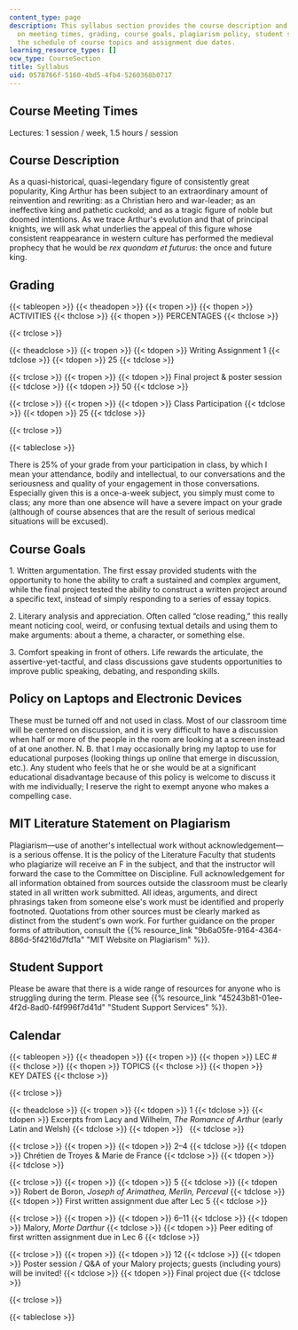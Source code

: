 ```yaml
---
content_type: page
description: This syllabus section provides the course description and information
  on meeting times, grading, course goals, plagiarism policy, student support, and
  the schedule of course topics and assignment due dates.
learning_resource_types: []
ocw_type: CourseSection
title: Syllabus
uid: 0578766f-5160-4bd5-4fb4-5260368b0717
---
```


Course Meeting Times
--------------------

Lectures: 1 session / week, 1.5 hours / session

Course Description
------------------

As a quasi-historical, quasi-legendary figure of consistently great popularity, King Arthur has been subject to an extraordinary amount of reinvention and rewriting: as a Christian hero and war-leader; as an ineffective king and pathetic cuckold; and as a tragic figure of noble but doomed intentions. As we trace Arthur's evolution and that of principal knights, we will ask what underlies the appeal of this figure whose consistent reappearance in western culture has performed the medieval prophecy that he would be _rex quondam et futurus_: the once and future king.

Grading
-------

{{< tableopen >}}
{{< theadopen >}}
{{< tropen >}}
{{< thopen >}}
ACTIVITIES
{{< thclose >}}
{{< thopen >}}
PERCENTAGES
{{< thclose >}}

{{< trclose >}}

{{< theadclose >}}
{{< tropen >}}
{{< tdopen >}}
Writing Assignment 1
{{< tdclose >}}
{{< tdopen >}}
25
{{< tdclose >}}

{{< trclose >}}
{{< tropen >}}
{{< tdopen >}}
Final project & poster session
{{< tdclose >}}
{{< tdopen >}}
50
{{< tdclose >}}

{{< trclose >}}
{{< tropen >}}
{{< tdopen >}}
Class Participation
{{< tdclose >}}
{{< tdopen >}}
25
{{< tdclose >}}

{{< trclose >}}

{{< tableclose >}}

There is 25% of your grade from your participation in class, by which I mean your attendance, bodily and intellectual, to our conversations and the seriousness and quality of your engagement in those conversations. Especially given this is a once-a-week subject, you simply must come to class; any more than one absence will have a severe impact on your grade (although of course absences that are the result of serious medical situations will be excused).

Course Goals
------------

1\. Written argumentation. The first essay provided students with the opportunity to hone the ability to craft a sustained and complex argument, while the final project tested the ability to construct a written project around a specific text, instead of simply responding to a series of essay topics.

2\. Literary analysis and appreciation. Often called “close reading,” this really meant noticing cool, weird, or confusing textual details and using them to make arguments: about a theme, a character, or something else.

3\. Comfort speaking in front of others. Life rewards the articulate, the assertive-yet-tactful, and class discussions gave students opportunities to improve public speaking, debating, and responding skills.

Policy on Laptops and Electronic Devices
----------------------------------------

These must be turned off and not used in class. Most of our classroom time will be centered on discussion, and it is very difficult to have a discussion when half or more of the people in the room are looking at a screen instead of at one another. N. B. that I may occasionally bring my laptop to use for educational purposes (looking things up online that emerge in discussion, etc.). Any student who feels that he or she would be at a significant educational disadvantage because of this policy is welcome to discuss it with me individually; I reserve the right to exempt anyone who makes a compelling case.

MIT Literature Statement on Plagiarism
--------------------------------------

Plagiarism—use of another's intellectual work without acknowledgement—is a serious offense. It is the policy of the Literature Faculty that students who plagiarize will receive an F in the subject, and that the instructor will forward the case to the Committee on Discipline. Full acknowledgement for all information obtained from sources outside the classroom must be clearly stated in all written work submitted. All ideas, arguments, and direct phrasings taken from someone else's work must be identified and properly footnoted. Quotations from other sources must be clearly marked as distinct from the student's own work. For further guidance on the proper forms of attribution, consult the {{% resource_link "9b6a05fe-9164-4364-886d-5f4216d7fd1a" "MIT Website on Plagiarism" %}}.

Student Support
---------------

Please be aware that there is a wide range of resources for anyone who is struggling during the term. Please see {{% resource_link "45243b81-01ee-4f2d-8ad0-f4f996f7d41d" "Student Support Services" %}}.

Calendar
--------

{{< tableopen >}}
{{< theadopen >}}
{{< tropen >}}
{{< thopen >}}
LEC #
{{< thclose >}}
{{< thopen >}}
TOPICS
{{< thclose >}}
{{< thopen >}}
KEY DATES
{{< thclose >}}

{{< trclose >}}

{{< theadclose >}}
{{< tropen >}}
{{< tdopen >}}
1
{{< tdclose >}}
{{< tdopen >}}
Excerpts from Lacy and Wilhelm, _The Romance of Arthur_ (early Latin and Welsh)
{{< tdclose >}}
{{< tdopen >}}
 
{{< tdclose >}}

{{< trclose >}}
{{< tropen >}}
{{< tdopen >}}
2–4
{{< tdclose >}}
{{< tdopen >}}
Chrétien de Troyes & Marie de France
{{< tdclose >}}
{{< tdopen >}}
 
{{< tdclose >}}

{{< trclose >}}
{{< tropen >}}
{{< tdopen >}}
5
{{< tdclose >}}
{{< tdopen >}}
Robert de Boron, _Joseph of Arimathea, Merlin, Perceval_
{{< tdclose >}}
{{< tdopen >}}
First written assignment due after Lec 5
{{< tdclose >}}

{{< trclose >}}
{{< tropen >}}
{{< tdopen >}}
6–11
{{< tdclose >}}
{{< tdopen >}}
Malory, _Morte Darthur_
{{< tdclose >}}
{{< tdopen >}}
Peer editing of first written assignment due in Lec 6
{{< tdclose >}}

{{< trclose >}}
{{< tropen >}}
{{< tdopen >}}
12
{{< tdclose >}}
{{< tdopen >}}
Poster session / Q&A of your Malory projects; guests (including yours) will be invited!
{{< tdclose >}}
{{< tdopen >}}
Final project due
{{< tdclose >}}

{{< trclose >}}

{{< tableclose >}}